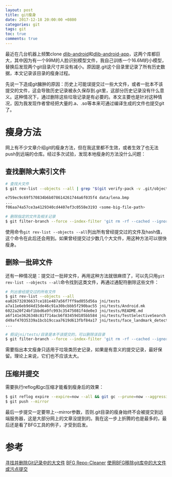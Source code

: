 ```yaml
---
layout: post
title: git瘦身
date: 2017-12-18 20:00:00 +0800
categories: git
tags: git
toc: true
comments: true
---
```

最近在几台机器上频繁clone [dlib-android](https://github.com/palanceli/dlib-android)和[dlib-android-app](https://github.com/palanceli/dlib-android-app)，这两个库都巨大，其中因为有一个99M的人脸识别模型文件，我自己训练一个16.6M的小模型，替换后发现两个git目录尺寸并没有减小。原因是.git这个目录里记录了所有历史数据，本文记录该目录的瘦身过程。

<!-- more -->

先说一下造成git臃肿的原因：历史上可能误提交过一些大文件，或者一批本不该提交的文件，这会导致历史记录被永久保存到.git里，这部分历史记录没有什么意义。这种情况下，通过删除这些垃圾记录是有必要的。本文主要也是针对这种情况，因为我发现作者曾经把大量的.a、.so等本来可通过编译生成的文件也提交git了。

# 瘦身方法
网上有不少文章介绍git的瘦身方法，但在我这里都不生效，或者生效了也无法push到远端的仓库。经过多次试验，发现本地瘦身的方法没什么问题：

## 查找删除大索引文件
``` bash
# 查找大文件
$ git rev-list --objects --all | grep "$(git verify-pack -v .git/objects/pack/*.idx | sort -k 3 -n | tail -5 | awk '{print$1}')"

e759ec9c69f570834b6b078614261744a6f035f4 data/lena.bmp
...
f06aa74a57ce3a4129340cd4407ef3c0558e3193 <some-big-file-path>

# 删除指定的文件及相关记录
$ git filter-branch --force --index-filter 'git rm -rf --cached --ignore-unmatch <some-big-file-path>' --prune-empty --tag-name-filter cat -- --all
```
使用命令`git rev-list --objects --all`列出所有曾经提交过的文件及hash值，这个命令在此后还会用到。如果曾经提交过少数几个大文件，用这种方法可以很快瘦身。

## 删除一批碎文件
还有一种情况是：提交过一批碎文件，再用这种方法就很麻烦了，可以先只用`git rev-list --objects --all`命令找到这类文件，再通过通配符删除这些文件：
``` bash
# 列出曾经提交过的所有文件
$ git rev-list --objects --all
ea026732036637ce181e487a56f7ff9ad055d56a jni/tests
a7a11e6eb9d4d15de46c91a30bcbbb5f290bac55 jni/tests/Android.mk
6022a20f24bf1bbd6a9fc993c35475081f4de0e3 jni/tests/README.md
a6f141e3626348c81f714acb6f83459d105bb584 jni/tests/TestSelectiveSearch.cpp
d49af47035339a1bcb19ccaa7619d613fbf84a17 jni/tests/face_landmark_detection_ex.cpp
...

# 假设jni/tests/目录是本不该提交的，可以删除该目录
$ git filter-branch --force --index-filter 'git rm -rf --cached --ignore-unmatch jni/tests/*' --prune-empty --tag-name-filter cat -- --all
```

需要指出本文瘦身只适用于垃圾类历史记录，如果是有意义的提交记录，最好保留。理论上来说，它们也不应该太大。

## 压缩并提交
需要执行reflog和gc压缩才能看到瘦身后的效果：
``` bash
$ git reflog expire --expire=now --all && git gc --prune=now --aggressive
$ git push --mirror
```
最后一步提交一定要带上--mirror参数，否则.git目录的瘦身始终不会被提交到远端服务器，这是大部分网上的文章没提到的。我在这一步上折腾的也是最多的，最后还是看了BFG工具的例子，才受到启发。

# 参考
[寻找并删除Git记录中的大文件](http://harttle.land/2016/03/22/purge-large-files-in-gitrepo.html)
[BFG Repo-Cleaner](https://rtyley.github.io/bfg-repo-cleaner/)
[使用BFG移除git库中的大文件或污点提交](https://www.awaimai.com/2202.html)